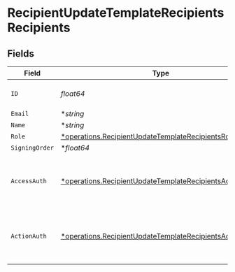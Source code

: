 # RecipientUpdateTemplateRecipientsRecipients


## Fields

| Field                                                                                                                             | Type                                                                                                                              | Required                                                                                                                          | Description                                                                                                                       |
| --------------------------------------------------------------------------------------------------------------------------------- | --------------------------------------------------------------------------------------------------------------------------------- | --------------------------------------------------------------------------------------------------------------------------------- | --------------------------------------------------------------------------------------------------------------------------------- |
| `ID`                                                                                                                              | *float64*                                                                                                                         | :heavy_check_mark:                                                                                                                | The ID of the recipient to update.                                                                                                |
| `Email`                                                                                                                           | **string*                                                                                                                         | :heavy_minus_sign:                                                                                                                | N/A                                                                                                                               |
| `Name`                                                                                                                            | **string*                                                                                                                         | :heavy_minus_sign:                                                                                                                | N/A                                                                                                                               |
| `Role`                                                                                                                            | [*operations.RecipientUpdateTemplateRecipientsRole](../../models/operations/recipientupdatetemplaterecipientsrole.md)             | :heavy_minus_sign:                                                                                                                | N/A                                                                                                                               |
| `SigningOrder`                                                                                                                    | **float64*                                                                                                                        | :heavy_minus_sign:                                                                                                                | N/A                                                                                                                               |
| `AccessAuth`                                                                                                                      | [*operations.RecipientUpdateTemplateRecipientsAccessAuth](../../models/operations/recipientupdatetemplaterecipientsaccessauth.md) | :heavy_minus_sign:                                                                                                                | The type of authentication required for the recipient to access the document.                                                     |
| `ActionAuth`                                                                                                                      | [*operations.RecipientUpdateTemplateRecipientsActionAuth](../../models/operations/recipientupdatetemplaterecipientsactionauth.md) | :heavy_minus_sign:                                                                                                                | The type of authentication required for the recipient to sign the document.                                                       |